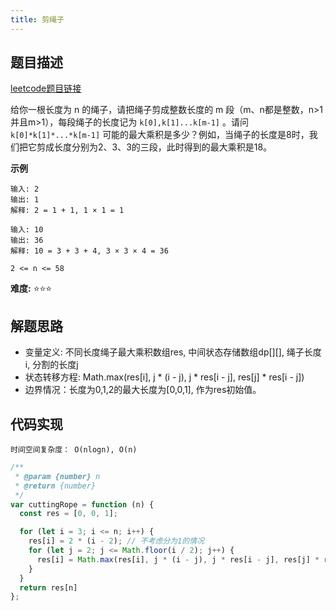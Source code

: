 ```yaml
---
title: 剪绳子
---
```


## 题目描述
[leetcode题目链接](https://leetcode-cn.com/problems/jian-sheng-zi-lcof/solution/jian-zhi-offer-14-i-jian-sheng-zi-by-kong-kong-z/)

给你一根长度为 n 的绳子，请把绳子剪成整数长度的 m 段（m、n都是整数，n>1并且m>1），每段绳子的长度记为 `k[0],k[1]...k[m-1]` 。请问 `k[0]*k[1]*...*k[m-1]` 可能的最大乘积是多少？例如，当绳子的长度是8时，我们把它剪成长度分别为2、3、3的三段，此时得到的最大乘积是18。

**示例**
```
输入: 2
输出: 1
解释: 2 = 1 + 1, 1 × 1 = 1

输入: 10
输出: 36
解释: 10 = 3 + 3 + 4, 3 × 3 × 4 = 36

2 <= n <= 58
```

**难度:** ⭐⭐⭐

## 解题思路
- 变量定义: 不同长度绳子最大乘积数组res, 中间状态存储数组dp[][], 绳子长度i, 分割的长度j
- 状态转移方程: Math.max(res[i], j * (i - j), j * res[i - j], res[j] * res[i - j])
- 边界情况：长度为0,1,2的最大长度为[0,0,1], 作为res初始值。

## 代码实现
`时间空间复杂度： O(nlogn), O(n)`

```js
/**
 * @param {number} n
 * @return {number}
 */
var cuttingRope = function (n) {
  const res = [0, 0, 1];

  for (let i = 3; i <= n; i++) {
    res[i] = 2 * (i - 2); // 不考虑分为1的情况
    for (let j = 2; j <= Math.floor(i / 2); j++) {
      res[i] = Math.max(res[i], j * (i - j), j * res[i - j], res[j] * res[i - j])
    }
  }
  return res[n]
};
```



